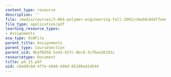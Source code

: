```yaml
---
content_type: resource
description: ''
file: /media/courses/3-064-polymer-engineering-fall-2003/c6eddc0d4f7ee640d46d65180a42d544_p4_15.pdf
file_type: application/pdf
learning_resource_types:
- Assignments
ocw_type: OCWFile
parent_title: Assignments
parent_type: CourseSection
parent_uid: 9baf0d58-5a43-92fc-8bc8-3cf6ea26291c
resourcetype: Document
title: p4_15.pdf
uid: c6eddc0d-4f7e-e640-d46d-65180a42d544
---
```


